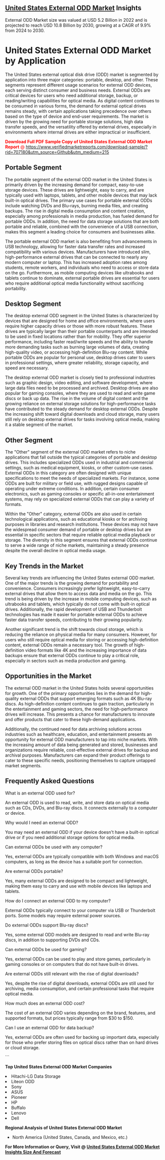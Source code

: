 <h2><a href="https://www.verifiedmarketreports.com/download-sample/?rid=707180&amp;utm_source=Github&amp;utm_medium=215" target="_blank">United States External ODD Market</a> Insights</h2><p>External ODD Market size was valued at USD 5.2 Billion in 2022 and is projected to reach USD 10.8 Billion by 2030, growing at a CAGR of 9.9% from 2024 to 2030.</p><p><h1>United States External ODD Market by Application</h1><p>The United States external optical disk drive (ODD) market is segmented by application into three major categories: portable, desktop, and other. These segments represent different usage scenarios for external ODD devices, each serving distinct consumer and business needs. External ODDs are critical devices for users who need additional storage, backup, or reading/writing capabilities for optical media. As digital content continues to be consumed in various forms, the demand for external optical drives remains steady, with certain applications taking precedence over others based on the type of device and end-user requirements. The market is driven by the growing need for portable storage solutions, high data transfer speeds, and the versatility offered by external drives, especially in environments where internal drives are either impractical or insufficient.<p><span class=""><span style="color: #ff0000;"><strong>Download Full PDF Sample Copy of United States External ODD Market Report</strong> @ </span><a href="https://www.verifiedmarketreports.com/download-sample/?rid=707180&amp;utm_source=Github&amp;utm_medium=215" target="_blank">https://www.verifiedmarketreports.com/download-sample/?rid=707180&amp;utm_source=Github&amp;utm_medium=215</a></span></p><h2>Portable Segment</h2><p>The portable segment of the external ODD market in the United States is primarily driven by the increasing demand for compact, easy-to-use storage devices. These drives are lightweight, easy to carry, and are typically used with laptops, tablets, and other mobile devices that may lack built-in optical drives. The primary use cases for portable external ODDs include watching DVDs and Blu-rays, burning media files, and creating backups. The rise in digital media consumption and content creation, especially among professionals in media production, has fueled demand for portable ODDs. In addition, the need for data storage solutions that are both portable and reliable, combined with the convenience of a USB connection, makes this segment a leading choice for consumers and businesses alike. <p>The portable external ODD market is also benefiting from advancements in USB technology, allowing for faster data transfer rates and increased compatibility with various devices. Manufacturers have introduced slim, high-performance external drives that can be connected to nearly any modern computer or laptop. This has increased adoption rates among students, remote workers, and individuals who need to access or store data on the go. Furthermore, as mobile computing devices like ultrabooks and tablets continue to dominate, external portable drives are essential for users who require additional optical media functionality without sacrificing portability.<h2>Desktop Segment</h2><p>The desktop external ODD segment in the United States is characterized by devices that are designed for home and office environments, where users require higher capacity drives or those with more robust features. These drives are typically larger than their portable counterparts and are intended to be used in fixed locations rather than for mobility. They offer superior performance, including faster read/write speeds and the ability to handle more demanding tasks such as burning large volumes of data, creating high-quality video, or accessing high-definition Blu-ray content. While portable ODDs are popular for personal use, desktop drives cater to users in professional settings, where greater reliability, storage capacity, and speed are necessary.<p>The desktop external ODD market is closely tied to professional industries such as graphic design, video editing, and software development, where large data files need to be processed and archived. Desktop drives are also popular for gaming consoles, where they are used to read and write game discs or back up data. The rise in the volume of digital content and the growing reliance on external storage solutions for high-performance tasks have contributed to the steady demand for desktop external ODDs. Despite the increasing shift toward digital downloads and cloud storage, many users still rely on desktop external drives for tasks involving optical media, making it a stable segment of the market.<h2>Other Segment</h2><p>The "Other" segment of the external ODD market refers to niche applications that fall outside the typical categories of portable and desktop drives. This includes specialized ODDs used in industrial and commercial settings, such as medical equipment, kiosks, or other custom-use cases. External ODDs in this category are often designed with unique specifications to meet the needs of specialized markets. For instance, some ODDs are built for military or field use, with rugged designs capable of operating under extreme conditions. In addition, certain consumer electronics, such as gaming consoles or specific all-in-one entertainment systems, may rely on specialized external ODDs that can play a variety of formats.<p>Within the "Other" category, external ODDs are also used in certain technological applications, such as educational kiosks or for archiving purposes in libraries and research institutions. These devices may not have the widespread consumer demand of portable or desktop drives but are essential in specific sectors that require reliable optical media playback or storage. The diversity in this segment ensures that external ODDs continue to serve a wide range of niche markets, maintaining a steady presence despite the overall decline in optical media usage.<h2>Key Trends in the Market</h2><p>Several key trends are influencing the United States external ODD market. One of the major trends is the growing demand for portability and convenience. Consumers increasingly prefer lightweight, easy-to-carry external drives that allow them to access data and media on the go. This trend is being driven by the increase in mobile computing devices, such as ultrabooks and tablets, which typically do not come with built-in optical drives. Additionally, the rapid development of USB and Thunderbolt technologies has made it easier for portable external ODDs to achieve faster data transfer speeds, contributing to their growing popularity.<p>Another significant trend is the shift towards cloud storage, which is reducing the reliance on physical media for many consumers. However, for users who still require optical media for storing or accessing high-definition content, external ODDs remain a necessary tool. The growth of high-definition video formats like 4K and the increasing importance of data backups ensure that external ODDs continue to play a critical role, especially in sectors such as media production and gaming.<h2>Opportunities in the Market</h2><p>The external ODD market in the United States holds several opportunities for growth. One of the primary opportunities lies in the demand for high-quality external ODDs that support emerging formats such as 4K Blu-ray discs. As high-definition content continues to gain traction, particularly in the entertainment and gaming sectors, the need for high-performance drives will increase. This presents a chance for manufacturers to innovate and offer products that cater to these high-demand applications.<p>Additionally, the continued need for data archiving solutions across industries such as healthcare, education, and entertainment presents an opportunity for external ODD manufacturers to tap into niche markets. With the increasing amount of data being generated and stored, businesses and organizations require reliable, cost-effective external drives for backup and archival purposes. Manufacturers can expand their product offerings to cater to these specific needs, positioning themselves to capture untapped market segments.<h2>Frequently Asked Questions</h2><p>What is an external ODD used for?</p><p>An external ODD is used to read, write, and store data on optical media such as CDs, DVDs, and Blu-ray discs. It connects externally to a computer or device.</p><p>Why would I need an external ODD?</p><p>You may need an external ODD if your device doesn't have a built-in optical drive or if you need additional storage options for optical media.</p><p>Can external ODDs be used with any computer?</p><p>Yes, external ODDs are typically compatible with both Windows and macOS computers, as long as the device has a suitable port for connection.</p><p>Are external ODDs portable?</p><p>Yes, many external ODDs are designed to be compact and lightweight, making them easy to carry and use with mobile devices like laptops and tablets.</p><p>How do I connect an external ODD to my computer?</p><p>External ODDs typically connect to your computer via USB or Thunderbolt ports. Some models may require external power sources.</p><p>Do external ODDs support Blu-ray discs?</p><p>Yes, some external ODD models are designed to read and write Blu-ray discs, in addition to supporting DVDs and CDs.</p><p>Can external ODDs be used for gaming?</p><p>Yes, external ODDs can be used to play and store games, particularly in gaming consoles or on computers that do not have built-in drives.</p><p>Are external ODDs still relevant with the rise of digital downloads?</p><p>Yes, despite the rise of digital downloads, external ODDs are still used for archiving, media consumption, and certain professional tasks that require optical media.</p><p>How much does an external ODD cost?</p><p>The cost of an external ODD varies depending on the brand, features, and supported formats, but prices typically range from $30 to $150.</p><p>Can I use an external ODD for data backup?</p><p>Yes, external ODDs are often used for backing up important data, especially for those who prefer storing files on optical discs rather than on hard drives or cloud storage.</p>```</p><p><strong>Top United States External ODD Market Companies</strong></p><div data-test-id=""><p><li> Hitachi-LG Data Storage</li><li> Liteon ODD</li><li> Sony</li><li> ASUS</li><li> Pioneer</li><li> HP</li><li> Buffalo</li><li> Lenovo</li><li> Dell</li></p><div><strong>Regional Analysis of&nbsp;United States External ODD Market</strong></div><ul><li dir="ltr"><p dir="ltr">North America&nbsp;(United States, Canada, and Mexico, etc.)</p></li></ul><p><strong>For More Information or Query, Visit @&nbsp;</strong><strong><a href="https://www.verifiedmarketreports.com/product/external-odd-market/?utm_source=Github&amp;utm_medium=215" target="_blank">United States External ODD Market Insights Size And Forecast</a></strong></p></div>
